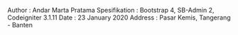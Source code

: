 Author : Andar Marta Pratama
Spesifikation : Bootstrap 4, SB-Admin 2, Codeigniter 3.1.11
Date : 23 January 2020
Address : Pasar Kemis, Tangerang - Banten